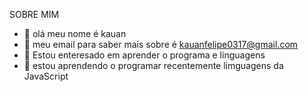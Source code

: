 SOBRE MIM
- 👋 olá meu nome é kauan
- 👀 meu email para saber mais sobre é kauanfelipe0317@gmail.com
- 🌱 Estou enteresado em aprender o programa e linguagens
- 💞️ estou aprendendo o programar recentemente limguagens da JavaScript 

